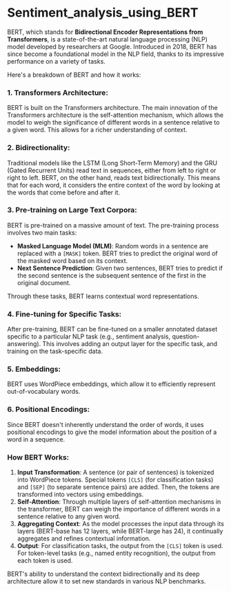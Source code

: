 # Sentiment_analysis_using_BERT

BERT, which stands for **Bidirectional Encoder Representations from Transformers**, is a state-of-the-art natural language processing (NLP) model developed by researchers at Google. Introduced in 2018, BERT has since become a foundational model in the NLP field, thanks to its impressive performance on a variety of tasks.

Here's a breakdown of BERT and how it works:

### 1. **Transformers Architecture**:
BERT is built on the Transformers architecture. The main innovation of the Transformers architecture is the self-attention mechanism, which allows the model to weigh the significance of different words in a sentence relative to a given word. This allows for a richer understanding of context.

### 2. **Bidirectionality**:
Traditional models like the LSTM (Long Short-Term Memory) and the GRU (Gated Recurrent Units) read text in sequences, either from left to right or right to left. BERT, on the other hand, reads text bidirectionally. This means that for each word, it considers the entire context of the word by looking at the words that come before and after it.

### 3. **Pre-training on Large Text Corpora**:
BERT is pre-trained on a massive amount of text. The pre-training process involves two main tasks:
  - **Masked Language Model (MLM)**: Random words in a sentence are replaced with a `[MASK]` token. BERT tries to predict the original word of the masked word based on its context.
  - **Next Sentence Prediction**: Given two sentences, BERT tries to predict if the second sentence is the subsequent sentence of the first in the original document.

Through these tasks, BERT learns contextual word representations.

### 4. **Fine-tuning for Specific Tasks**:
After pre-training, BERT can be fine-tuned on a smaller annotated dataset specific to a particular NLP task (e.g., sentiment analysis, question-answering). This involves adding an output layer for the specific task, and training on the task-specific data.

### 5. **Embeddings**:
BERT uses WordPiece embeddings, which allow it to efficiently represent out-of-vocabulary words.

### 6. **Positional Encodings**:
Since BERT doesn't inherently understand the order of words, it uses positional encodings to give the model information about the position of a word in a sequence.

### How BERT Works:
1. **Input Transformation**: A sentence (or pair of sentences) is tokenized into WordPiece tokens. Special tokens `[CLS]` (for classification tasks) and `[SEP]` (to separate sentence pairs) are added. Then, the tokens are transformed into vectors using embeddings.
2. **Self-Attention**: Through multiple layers of self-attention mechanisms in the transformer, BERT can weigh the importance of different words in a sentence relative to any given word.
3. **Aggregating Context**: As the model processes the input data through its layers (BERT-base has 12 layers, while BERT-large has 24), it continually aggregates and refines contextual information.
4. **Output**: For classification tasks, the output from the `[CLS]` token is used. For token-level tasks (e.g., named entity recognition), the output from each token is used.

BERT's ability to understand the context bidirectionally and its deep architecture allow it to set new standards in various NLP benchmarks.
